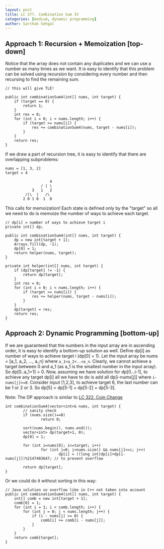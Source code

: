 ```yaml
---
layout: post
title: LC 377. Combination Sum IV
categories: [medium, dynamic programming]
author: Sarthak Sehgal
---
```

## Approach 1: Recursion + Memoization [top-down]
Notice that the array does not contain any duplicates and we can use a number as many times as we want. It is easy to identify that this problem can be solved using recursion by considering every number and then recursing to find the remaining sum.
```
// this will give TLE!

public int combinationSum4(int[] nums, int target) {
    if (target == 0) {
        return 1;
    }
    int res = 0;
    for (int i = 0; i < nums.length; i++) {
        if (target >= nums[i]) {
            res += combinationSum4(nums, target - nums[i]);
        }
    }
    return res;
}
```

If we draw a part of recursion tree, it is easy to identify that there are overlapping subproblems:
```
nums = [1, 3, 2]
target = 4

					4
				/ | \
			3   1   2
		 /|\  |   /\
		2 0 1 0  1  0
```

This calls for memoization! Each state is defined only by the "target" so all we need to do is memoize the number of ways to achieve each target.
```
// dp[i] = number of ways to achieve target i
private int[] dp;

public int combinationSum4(int[] nums, int target) {
    dp = new int[target + 1];
    Arrays.fill(dp, -1);
    dp[0] = 1;
    return helper(nums, target);
}

private int helper(int[] nums, int target) {
    if (dp[target] != -1) {
        return dp[target];
    }
    int res = 0;
    for (int i = 0; i < nums.length; i++) {
        if (target >= nums[i]) {
            res += helper(nums, target - nums[i]);
        }
    }
    dp[target] = res;
    return res;
}
```

## Approach 2: Dynamic Programming [bottom-up]
If we are guaranteed that the numbers in the input array are in ascending order, it is easy to identify a bottom-up solution as well. Define dp[i] as number of ways to achieve target i (dp[0] = 1). Let the input array be nums = [a_1, a_2, ..., a_n] where `a_1<a_2<..<a_n`. Clearly, we cannot achieve a target between 0 and a_1 (as a_1 is the smallest number in the input array). So dp[0..a_1=1] = 0. Now, assuming we have solution for dp[0...i-1], to achieve any target dp[i] all we have to do is add all dp[i-nums[j]] where `i-nums[j]>=0`. Consider input [1,2,3], to achieve target 6, the last number can be 1 or 2 or 3. So dp[5] = dp[5-1] + dp[5-2] + dp[5-3].


Note: The DP approach is similar to [LC 322. Coin Change](https://leetcode.com/problems/coin-change/)

```
int combinationSum4(vector<int>& nums, int target) {
		// sanity check
		if (nums.size()==0)
				return 0;

		sort(nums.begin(), nums.end());
		vector<int> dp(target+1, 0);
		dp[0] = 1;

		for (int i=nums[0]; i<=target; i++)
				for (int j=0; j<nums.size() && nums[j]<=i; j++)
						dp[i] = ((long int)dp[i]+dp[i-nums[j]])%2147483647; // to prevent overflow

		return dp[target];
}
```

Or we could do it without sorting in this way:
```
// Java solution so overflow like in C++ not taken into account
public int combinationSum4(int[] nums, int target) {
    int[] comb = new int[target + 1];
    comb[0] = 1;
    for (int i = 1; i < comb.length; i++) {
        for (int j = 0; j < nums.length; j++) {
            if (i - nums[j] >= 0) {
                comb[i] += comb[i - nums[j]];
            }
        }
    }
    return comb[target];
}
```